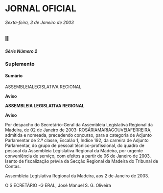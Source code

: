 # JORNAL OFICIAL

###### Sexta-feira, 3 de Janeiro de 2003

## II

##### Série Número 2

### **Suplemento**

#### **Sumário**

ASSEMBLEIALEGISLATIVA REGIONAL

**Aviso**


**ASSEMBLEIA LEGISLATIVA REGIONAL**


**Aviso**


Por despacho do Secretário-Geral da Assembleia Legislativa Regional da Madeira, de 02 de Janeiro de 2003:
ROSÁRIAMARIAGOUVEIAFERREIRA, admitida e nomeada, precedendo concurso, para a categoria de Adjunto Parlamentar de
2.ª classe, Escalão 1, Índice 192, da carreira de Adjunto Parlamentar, do grupo de pessoal técnico-profissional, do quadro de
pessoal da Assembleia Legislativa Regional da Madeira, por urgente conveniência de serviço, com efeitos a partir de 06 de
Janeiro de 2003.
Isento de fiscalização prévia da Secção Regional da Madeira do Tribunal de Contas.


Assembleia Legislativa Regional da Madeira, aos 2 de Janeiro de 2003.


O S ECRETÁRIO -G ERAL, José Manuel S. G. Oliveira

